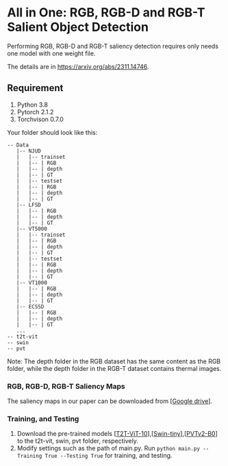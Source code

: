 # All in One: RGB, RGB-D and RGB-T Salient Object Detection

Performing RGB, RGB-D and RGB-T saliency detection requires only needs one model with one weight file.

The details are in https://arxiv.org/abs/2311.14746.

## Requirement
1. Python 3.8
2. Pytorch 2.1.2
3. Torchvison 0.7.0

Your folder should look like this:
````
-- Data
   |-- NJUD
   |   |-- trainset
   |   |-- | RGB
   |   |-- | depth
   |   |-- | GT
   |   |-- testset
   |   |-- | RGB
   |   |-- | depth
   |   |-- | GT
   |-- LFSD
   |   |-- | RGB
   |   |-- | depth
   |   |-- | GT
   |-- VT5000
   |   |-- trainset
   |   |-- | RGB
   |   |-- | depth
   |   |-- | GT
   |   |-- testset
   |   |-- | RGB
   |   |-- | depth
   |   |-- | GT
   |-- VT1000
   |   |-- | RGB
   |   |-- | depth
   |   |-- | GT
   |-- ECSSD
   |   |-- | RGB
   |   |-- | depth
   |   |-- | GT
   ...
-- t2t-vit
-- swin
-- pvt
````
Note: The depth folder in the RGB dataset has the same content as the RGB folder, while the depth folder in the RGB-T dataset contains thermal images.


### RGB, RGB-D, RGB-T Saliency Maps 
The saliency maps in our paper can be downloaded from  [[Google drive](https://drive.google.com/file/d/14d2HHzW-THZNA35iYbg7uU3vHq_F2Grd/view?usp=sharing)].



### Training, and Testing
1. Download the pre-trained models [[T2T-ViT-10](https://github.com/yitu-opensource/T2T-ViT)],[[Swin-tiny](https://github.com/microsoft/Swin-Transformer)],[[PVTv2-B0](https://github.com/whai362/PVT)] to the t2t-vit, swin, pvt folder, respectively.
2. Modify settings such as the path of main.py. Run `python main.py --Training True --Testing True` for training, and testing. 

